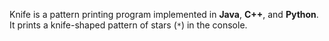 Knife is a pattern printing program implemented in **Java**, **C++**, and **Python**. It prints a knife-shaped pattern of stars (`*`) in the console.  



